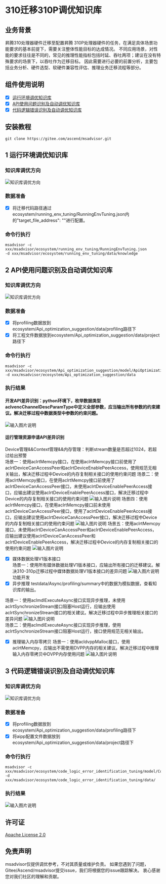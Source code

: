 # 310迁移310P调优知识库

## 业务背景

昇腾310处理器硬件迁移至配置昇腾 310P处理器硬件的任务，在满足具体场景功能要求的基本前提下，需要关注整体性能目标的达成情况。
不同应用场景，对性能的要求往往是不同的，常见的推理性能指标包括时延、吞吐两项；建议在没有特殊要求的场景下，以吞吐作为迁移目标。
因此需要进行必要的前置分析，主要包括业务分析、硬件选型、软硬件兼容性评估、推理业务迁移流程等部分。


## 组件使用说明

- [x]  [运行环境调优知识库](#1-运行环境调优知识库)
- [x]  [API使用问题识别及自动调优知识库](#2-API使用问题识别及自动调优知识库)
- [x]  [代码逻辑错误识别及自动调优知识库](#3-代码逻辑错误识别及自动调优知识库)

## 安装教程

```shell
git clone https://gitee.com/ascend/msadvisor.git

```
## 1 运行环境调优知识库
### 知识库调优方向
![知识库调优方向](running_env_tuning/doc/running_env_tuning.PNG)
### 数据准备
- [x] 将迁移代码路径通过ecosystem/running_env_tuning/RunningEnvTuning.json内的"target_file_address": ""进行配置。
### 命令行执行
```shell
msadvisor -c xxx/msadvisor/ecosystem/running_env_tuning/RunningEnvTuning.json 
-d xxx/msadvisor/ecosystem/running_env_tuning/data/knowledge

```
## 2 API使用问题识别及自动调优知识库
### 知识库调优方向
![知识库调优方向](Api_optimization_suggestion/doc/Api_optimization_suggestion.PNG)
### 数据准备
- [x] 将profiling数据放到ecosystem/Api_optimization_suggestion/data/profiling路径下
- [x] 将工程文件数据放到ecosystem/Api_optimization_suggestion/data/project路径下
### 命令行执行
```shell
msadvisor -c xxx/msadvisor/ecosystem/Api_optimization_suggestion/model/ApiOptimizationSuggestion.json 
-d xxx/msadvisor/ecosystem/Api_optimization_suggestion/data

```
### 执行结果
#### 开发API差异识别：python环境下，枚举数据类型aclvencChannelDescParamType中定义全部参数，应当输出所有参数的约束建议。解决迁移过程中数据类型中参数的约束问题。
![输入图片说明](docs/img/Api_optimization_suggestion_img1.png)

#### 运行管理资源申请API差异识别  
Device管理&&Context管理&&内存管理：判断stream数量是否超过1024，若超过给出预警  
场景一：使用aclrtMemcpy接口，在使用aclrtMemcpy接口前使用了aclrtDeviceCanAccessPeer和aclrtDeviceEnablePeerAccess，使用规范无相关输出，解决迁移过程中Device的内存复制相关接口的使用约束问题
场景二：使用aclrtMemcpy接口，在使用aclrtMemcpy接口前使用了aclrtDeviceCanAccessPeer接口，未使用aclrtDeviceEnablePeerAccess接口，应输出建议使用aclrtDeviceEnablePeerAccess接口，解决迁移过程中Device的内存复制相关接口的使用约束问题
![输入图片说明](docs/img/Api_optimization_suggestion_img2.png)
场景四：使用aclrtMemcpy接口，在使用aclrtMemcpy接口前未使用aclrtDeviceCanAccessPeer接口，使用了aclrtDeviceEnablePeerAccess接口，应输出建议使用aclrtDeviceCanAccessPeer接口，解决迁移过程中Device的内存复制相关接口的使用约束问题
![输入图片说明](docs/img/Api_optimization_suggestion_img3.png)
场景五：使用aclrtMemcpy接口，未使用aclrtDeviceCanAccessPeer和aclrtDeviceEnablePeerAccess，应输出建议使用aclrtDeviceCanAccessPeer和aclrtDeviceEnablePeerAccess，解决迁移过程中Device的内存复制相关接口的使用约束问题
![输入图片说明](docs/img/Api_optimization_suggestion_img4.png)

- [x] 媒体数据处理V1版本接口  
场景一：使用所有媒体数据处理V1版本接口，应输出所有接口的迁移建议。解决310-310p迁移过程中媒体数据处理V1版本接口的差异问题
![输入图片说明](docs/img/Api_optimization_suggestion_img5.png)
功能开发
- [x] 异步推理
  testdata/Async/profiling/summary中的数据为模拟数据，查看知识库的输出。
  
场景一：使用aclmdlExecuteAsync接口实现异步推理，未使用aclrtSynchronizeStream接口阻塞Host运行，应输出使用aclrtSynchronizeStream接口的相关建议。解决迁移过程中异步推理相关接口的差异问题
	![输入图片说明](docs/img/Api_optimization_suggestion_img6.png)		 
场景二：使用aclmdlExecuteAsync接口实现异步推理，使用aclrtSynchronizeStream接口阻塞Host运行，接口使用规范无相关输出。
- [x] 推理输入内存零拷贝
场景一：使用acldvppMalloc接口，使用aclrtMemcpy，应输出不需使用DVPP内存的相关建议。解决迁移过程中推理输入内存零拷贝中DVPP内存使用问题
 ![输入图片说明](docs/img/Api_optimization_suggestion_img7.png)
## 3 代码逻辑错误识别及自动调优知识库
### 知识库调优方向
![知识库调优方向](code_logic_error_identification_tuning/doc/code_logic_error_identification_tuning.PNG)
### 数据准备
- [x] 将profiling数据放到ecosystem/Api_optimization_suggestion/data/profiling路径下
- [x] 将aipp配置文件数据放到ecosystem/Api_optimization_suggestion/data/project路径下
### 命令行执行
```shell
msadvisor -c xxx/msadvisor/ecosystem/code_logic_error_identification_tuning/model/CodeLogicErrorIdentiTuning.json 
-d xxx/msadvisor/ecosystem/code_logic_error_identification_tuning/data/

```
### 执行结果
![输入图片说明](docs/img/code_logic_error_identification_tuning_ans.png)
## 许可证

[Apache License 2.0](LICENSE)

## 免责声明

msadvisor仅提供调优参考，不对其质量或维护负责。
如果您遇到了问题，Gitee/Ascend/msadvisor提交issue，我们将根据您的issue跟踪解决。
衷心感谢您对我们社区的理解和贡献。
